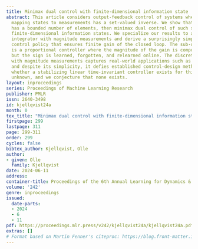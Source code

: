 ```yaml
---
title: Minimax dual control with finite-dimensional information state
abstract: This article considers output-feedback control of systems where the function
  mapping states to measurements has a set-valued inverse. We show that if the set
  has a bounded number of elements, then minimax dual control of such systems admits
  finite-dimensional information states. We specialize our results to a discrete-time
  integrator with magnitude measurements and derive a surprisingly simple sub-optimal
  control policy that ensures finite gain of the closed loop. The sub-optimal policy
  is a proportional controller where the magnitude of the gain is computed offline,
  but the sign is learned, forgotten, and relearned online. The discrete-time integrator
  with magnitude measurements captures real-world applications such as antenna alignment,
  and despite its simplicity, it defies established control-design methods. For example,
  whether a stabilizing linear time-invariant controller exists for this system is
  unknown, and we conjecture that none exists.
layout: inproceedings
series: Proceedings of Machine Learning Research
publisher: PMLR
issn: 2640-3498
id: kjellqvist24a
month: 0
tex_title: "Minimax dual control with finite-dimensional information state"
firstpage: 299
lastpage: 311
page: 299-311
order: 299
cycles: false
bibtex_author: Kjellqvist, Olle
author:
- given: Olle
  family: Kjellqvist
date: 2024-06-11
address:
container-title: Proceedings of the 6th Annual Learning for Dynamics & Control Conference
volume: '242'
genre: inproceedings
issued:
  date-parts:
  - 2024
  - 6
  - 11
pdf: https://proceedings.mlr.press/v242/kjellqvist24a/kjellqvist24a.pdf
extras: []
# Format based on Martin Fenner's citeproc: https://blog.front-matter.io/posts/citeproc-yaml-for-bibliographies/
---
```

